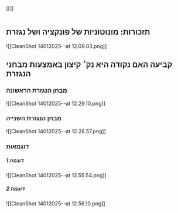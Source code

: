 [[]]
```table-of-contents
```

## תזכורות: מונוטוניות של פונקציה ושל נגזרת
![[CleanShot 14012025--at 12.09.03.png]]
## קביעה האם נקודה היא נק׳ קיצון באמצעות מבחני הנגזרת
### מבחן הנגזרת הראשונה
![[CleanShot 14012025--at 12.29.10.png]]
### מבחן הנגזרת השנייה
![[CleanShot 14012025--at 12.28.57.png]]
### דוגמאות
##### דוגמה 1
![[CleanShot 14012025--at 12.55.54.png]]
##### דוגמה 2
![[CleanShot 14012025--at 12.56.10.png]]
